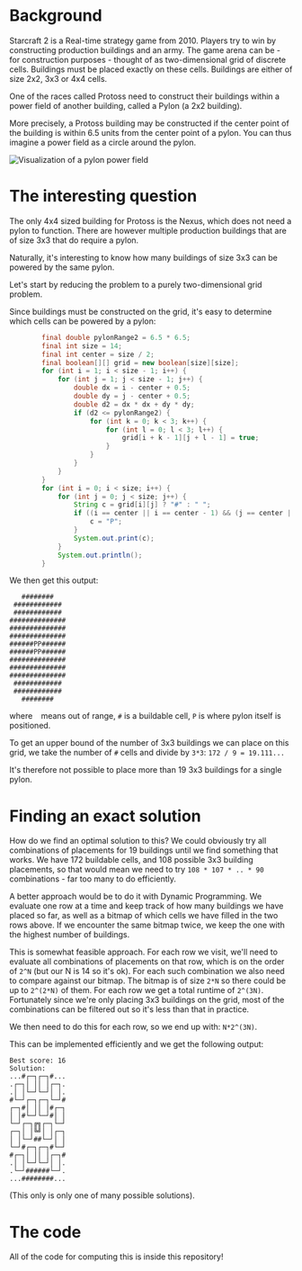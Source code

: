 # Background

Starcraft 2 is a Real-time strategy game from 2010. Players try to win by constructing production buildings and an army.
The game arena can be - for construction purposes - thought of as two-dimensional grid of discrete cells. Buildings must be placed exactly on these cells. Buildings are either of size 2x2, 3x3 or 4x4 cells.

One of the races called Protoss need to construct their buildings within a power field of another building, called a Pylon (a 2x2 building).

More precisely, a Protoss building may be constructed if the center point of the building is within 6.5 units from the center point of a pylon. You can thus imagine a power field as a circle around the pylon.

![Visualization of a pylon power field](https://liquipedia.net/commons/images/thumb/6/64/Pylons_LotV.jpg/300px-Pylons_LotV.jpg)

# The interesting question

The only 4x4 sized building for Protoss is the Nexus, which does not need a pylon to function. There are however multiple production buildings that are of size 3x3 that do require a pylon.

Naturally, it's interesting to know how many buildings of size 3x3 can be powered by the same pylon.

Let's start by reducing the problem to a purely two-dimensional grid problem.

Since buildings must be constructed on the grid, it's easy to determine which cells can be powered by a pylon:
```java
        final double pylonRange2 = 6.5 * 6.5;
        final int size = 14;
        final int center = size / 2;
        final boolean[][] grid = new boolean[size][size];
        for (int i = 1; i < size - 1; i++) {
            for (int j = 1; j < size - 1; j++) {
                double dx = i - center + 0.5;
                double dy = j - center + 0.5;
                double d2 = dx * dx + dy * dy;
                if (d2 <= pylonRange2) {
                    for (int k = 0; k < 3; k++) {
                        for (int l = 0; l < 3; l++) {
                            grid[i + k - 1][j + l - 1] = true;
                        }
                    }
                }
            }
        }
        for (int i = 0; i < size; i++) {
            for (int j = 0; j < size; j++) {
                String c = grid[i][j] ? "#" : " ";
                if ((i == center || i == center - 1) && (j == center || j == center - 1)) {
                    c = "P";
                }
                System.out.print(c);
            }
            System.out.println();
        }
```

We then get this output:
```
   ########   
 ############ 
 ############ 
##############
##############
##############
######PP######
######PP######
##############
##############
##############
 ############ 
 ############ 
   ########   
```
where ` ` means out of range, `#` is a buildable cell, `P` is where pylon itself is positioned.

To get an upper bound of the number of 3x3 buildings we can place on this grid, we take the number of `#` cells and divide by `3*3`: `172 / 9 = 19.111...`

It's therefore not possible to place more than 19 3x3 buildings for a single pylon.

# Finding an exact solution

How do we find an optimal solution to this? We could obviously try all combinations of placements for 19 buildings until we find something that works.
We have 172 buildable cells, and 108 possible 3x3 building placements, so that would mean we need to try `108 * 107 * .. * 90` combinations - far too many to do efficiently.

A better approach would be to do it with Dynamic Programming. We evaluate one row at a time and keep track of how many buildings we have placed so far, as well as a bitmap of which cells we have filled in the two rows above. If we encounter the same bitmap twice, we keep the one with the highest number of buildings.

This is somewhat feasible approach. For each row we visit, we'll need to evaluate all combinations of placements on that row, which is on the order of `2^N` (but our N is 14 so it's ok). For each such combination we also need to compare against our bitmap. The bitmap is of size `2*N` so there could be up to `2^(2*N)` of them. For each row we get a total runtime of `2^(3N)`. Fortunately since we're only placing 3x3 buildings on the grid, most of the combinations can be filtered out so it's less than that in practice.

We then need to do this for each row, so we end up with: `N*2^(3N)`.

This can be implemented efficiently and we get the following output:
```
Best score: 16
Solution:
...#┌─┐┌─┐#...
.┌─┐│ ││ │┌─┐.
.│ │└─┘└─┘│ │.
#└─┘┌─┐┌─┐└─┘#
┌─┐#│ ││ │#┌─┐
│ │#└─┘└─┘#│ │
└─┘┌─┐╔╗┌─┐└─┘
┌─┐│ │╚╝│ │┌─┐
│ │└─┘##└─┘│ │
└─┘#┌─┐┌─┐#└─┘
#┌─┐│ ││ │┌─┐#
.│ │└─┘└─┘│ │.
.└─┘######└─┘.
...########...
```

(This only is only one of many possible solutions).

# The code

All of the code for computing this is inside this repository!
